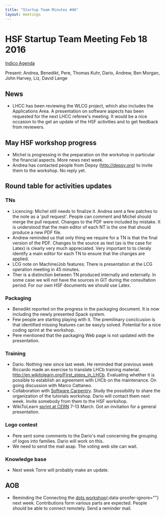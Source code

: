 ```yaml
---
title: "Startup Team Minutes #46"
layout: meetings
---
```


# HSF Startup Team Meeting Feb 18 2016

[Indico Agenda](https://indico.cern.ch/event/501476/)

Present: Andrea, Benedikt, Pere, Thomas Kuhr, Dario, Andrew, Ben Morgan, John Harvey, Liz, David Lange 


## News
- LHCC has been reviewing the WLCG project, which also includes the Applications Area. 
  A presentation on software aspects has been requested for the next LHCC referee's meeting. 
  It would be a nice occasion to the get an update of the HSF activities and to get feedback from reviewers.

## May HSF workshop progress

- Michel is progressing in the preparation on the workshop in particular the financial aspects. More news next week.
- Andrea has contacted people from Depsy (http://depsy.org) to invite them to the workshop. No reply yet.

## Round table for activities updates

### TNs
- Licencing: Michel still needs to finalize it. Andrea sent a few patches to the note as a 'pull request'. People
  can comment and Michel should merge the pull request. Changes to the PDF were included by mistake. 
  It is understood that the main editor of each NT is the one that should produce a new PDF file.
- Andrew reminded us that only thing we require for a TN is that the final version of the PDF. 
  Changes to the source as text (as is the case for Latex) is clearly very much appreciated. Very important to
  to cleraly identify a main editor for each TN to ensure that the changes are applied.
- LCG note on Machine/Job features: There is presentation at the LCG operation meeting in 45 minutes.
- Ther is a distinction between TN produced internally and externally. 
  In some case we will not have the sources in GIT during the consultation period. For our own HSF documents we should use Latex.
  
### Packaging
- Benedikt reported on the progress in the packaging document. It is now including the newly presented Spack system. 
- Few people are starting playing with it. The premilinary conclcusion is that identified missing features can be easyly solved.
  Potential for a nice coding sprint at the workshop.
- Pere mentioned that the packaging Web page is not updated with the presentation.

### Training
- Dario: Nothing new since last week. He reminded that previous week Riccardo made an exercise to translate LHCb training material.
  http://en.wikitolearn.org/First_steps_in_LHCb. Evaluating whether it is possible to establish an agreement with LHCb on the 
maintenance. On going discussion with Marco Cattaneo. 
- Collaboration with [Software Carpentry](http://software-carpentry.org). 
  Study the possibility to share the organization of the tutorials workshop. Dario will contact them next week. 
  Invite somebody from them to the HSF workshop. 
- WikiToLearn [sprint at CERN](http://meta.wikitolearn.org/Sprints/CERN_2016) 7-13 March. Got an invitation for a general presentation. 
  
 

### Logo contest 
- Pere sent some comments to the Dario's mail concerning the grouping of logos into families. Dario will work on this.
- We need to send the mail asap. The voting web site can wait.

### Knowledge base
- Next week Torre will probably make an update.

## AOB
- Reminding the Connecting the [dots workshop](https://indico.hephy.oeaw.ac.at/event/86/){:data-proofer-ignore=""} next week. 
  Contributions form various parts are expected. People should be able to connect remotely. Send a reminder mail.



